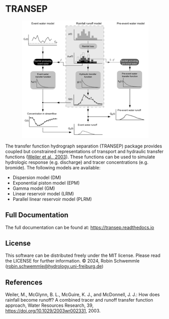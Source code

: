 # TRANSEP
<p align="center">
  <img src="doc/_static/logo.png" width="400">
</p>

The transfer function hydrograph separation (TRANSEP) package provides coupled
but constrained representations of transport and hydraulic transfer functions
([Weiler et al., 2003](https://doi.org/10.1029/2003wr002331)). These functions 
can be used to simulate hydrologic
response (e.g. discharge) and tracer concentrations (e.g. bromide). The following models are
available:

- Dispersion model (DM)
- Exponential piston model (EPM)
- Gamma model (GM)
- Linear reservoir model (LRM)
- Parallel linear reservoir model (PLRM)

## Full Documentation

The full documentation can be found at: https://transep.readthedocs.io

## License
This software can be distributed freely under the MIT license. Please read the LICENSE for further information.
© 2024, Robin Schwemmle (<robin.schwemmle@hydrology.uni-freiburg.de>)

## References
Weiler, M., McGlynn, B. L., McGuire, K. J., and McDonnell, J. J.: How
does rainfall become runoff? A combined tracer and runoff transfer
function approach, Water Resources Research, 39,
https://doi.org/10.1029/2003wr002331, 2003.
